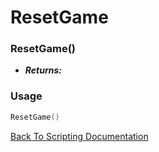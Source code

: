# ResetGame

### ResetGame()
- ***Returns:*** 

### Usage

```Lua
ResetGame()
```


[Back To Scripting Documentation](../README.md)
